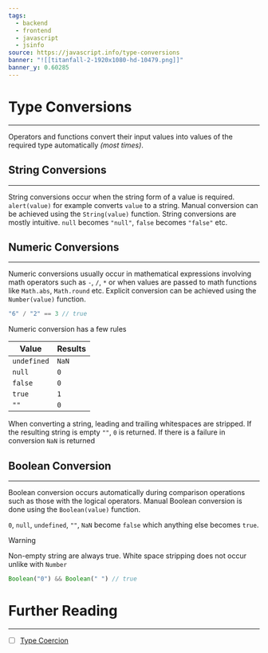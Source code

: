 ```yaml
---
tags:
  - backend
  - frontend
  - javascript
  - jsinfo
source: https://javascript.info/type-conversions
banner: "![[titanfall-2-1920x1080-hd-10479.png]]"
banner_y: 0.60285
---
```

# Type Conversions
---
Operators and functions convert their input values into values of the required type automatically *(most times)*.

## String Conversions
---
String conversions occur when the string form of a value is required. `alert(value)` for example converts `value` to a string. Manual conversion can be achieved using the `String(value)` function.
String conversions are mostly intuitive. `null` becomes `"null"`, `false` becomes `"false"` etc.

## Numeric Conversions
---
Numeric conversions usually occur in mathematical expressions involving math operators such as  `-`, `/`, `*` or when values are passed to math functions like `Math.abs`, `Math.round` etc. Explicit conversion can be achieved using the `Number(value)` function.

```javascript
"6" / "2" == 3 // true
```

Numeric conversion has a few rules

Value | Results
--- | --- 
`undefined` | `NaN`
`null` | `0`
`false` | `0`
`true` | `1`
`""` | `0`

When converting a string, leading and trailing whitespaces are stripped. If the resulting string is empty `""`, `0` is returned. If there is a failure in conversion `NaN` is returned

## Boolean Conversion
---
Boolean conversion occurs automatically during comparison operations such as those with the logical operators. Manual Boolean conversion is done using the `Boolean(value)` function.

`0`, `null`, `undefined`, `""`, `NaN` become `false` which anything else becomes `true`.

> [!warning] 
> Non-empty string are always true. White space stripping does not occur unlike with `Number`
> ```javascript
>Boolean("0") && Boolean(" ") // true
>```


# Further Reading
---

- [ ] [Type Coercion](https://eishta.medium.com/javascript-tricky-questions-type-coercion-7fe47b4c488e)